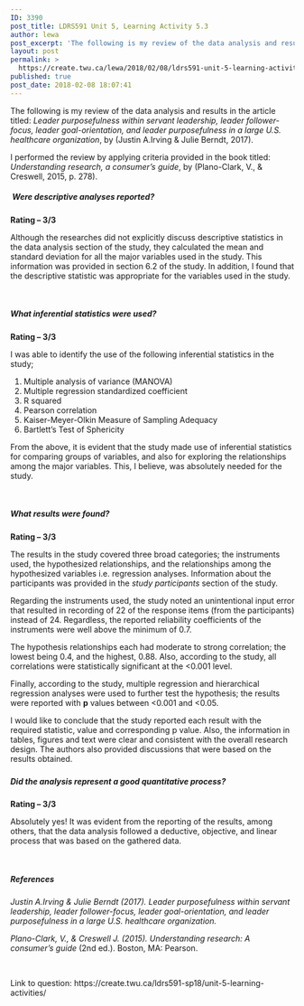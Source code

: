 ```yaml
---
ID: 3390
post_title: LDRS591 Unit 5, Learning Activity 5.3
author: lewa
post_excerpt: 'The following is my review of the data analysis and results in the article titled: Leader purposefulness within servant leadership, leader follower-focus, leader goal-orientation, and leader purposefulness in a large U.S. healthcare organization, by (Justin A.Irving &amp; Julie Berndt, 2017). I performed the review by applying criteria provided in the book titled: Understanding research, a [&hellip;]'
layout: post
permalink: >
  https://create.twu.ca/lewa/2018/02/08/ldrs591-unit-5-learning-activity-5-3/
published: true
post_date: 2018-02-08 18:07:41
---
```

<p>The following is my review of the data analysis and results in the article titled: <em>Leader purposefulness within servant leadership, leader follower-focus, leader goal-orientation, and leader purposefulness in a large U.S. healthcare organization</em>, by (Justin A.Irving &amp; Julie Berndt, 2017).</p>
<p>I performed the review by applying criteria provided in the book titled: <em>Understanding research, a consumer’s guide</em>, by (Plano-Clark, V., &amp; Creswell, 2015, p. 278).</p>
<h5><strong> </strong><strong>Were descriptive analyses reported? </strong></h5>
<p><strong>Rating – 3/3</strong></p>
<p>Although the researches did not explicitly discuss descriptive statistics in the data analysis section of the study, they calculated the mean and standard deviation for all the major variables used in the study. This information was provided in section 6.2 of the study. In addition, I found that the descriptive statistic was appropriate for the variables used in the study.</p>
<p><strong> </strong></p>
<h5><strong>What inferential statistics were used?</strong></h5>
<p><strong>Rating – 3/3</strong></p>
<p>I was able to identify the use of the following inferential statistics in the study;</p>
<ol>
<li>Multiple analysis of variance (MANOVA)</li>
<li>Multiple regression standardized coefficient</li>
<li>R squared</li>
<li>Pearson correlation</li>
<li>Kaiser-Meyer-Olkin Measure of Sampling Adequacy</li>
<li>Bartlett’s Test of Sphericity</li>
</ol>
<p>From the above, it is evident that the study made use of inferential statistics for comparing groups of variables, and also for exploring the relationships among the major variables. This, I believe, was absolutely needed for the study.</p>
<p><strong> </strong></p>
<h5><strong>What results were found?</strong></h5>
<p><strong>Rating – 3/3</strong></p>
<p>The results in the study covered three broad categories; the instruments used, the hypothesized relationships, and the relationships among the hypothesized variables i.e. regression analyses. Information about the participants was provided in the <em>study participants </em>section of the study.</p>
<p>Regarding the instruments used, the study noted an unintentional input error that resulted in recording of 22 of the response items (from the participants) instead of 24. Regardless, the reported reliability coefficients of the instruments were well above the minimum of 0.7.</p>
<p>The hypothesis relationships each had moderate to strong correlation; the lowest being 0.4, and the highest, 0.88. Also, according to the study, all correlations were statistically significant at the &lt;0.001 level.</p>
<p>Finally, according to the study, multiple regression and hierarchical regression analyses were used to further test the hypothesis; the results were reported with <strong>p</strong> values between &lt;0.001 and &lt;0.05.</p>
<p>I would like to conclude that the study reported each result with the required statistic, value and corresponding p value. Also, the information in tables, figures and text were clear and consistent with the overall research design. The authors also provided discussions that were based on the results obtained.</p>
<h5></h5>
<h5><strong>Did the analysis represent a good quantitative process?</strong></h5>
<p><strong>Rating – 3/3</strong></p>
<p>Absolutely yes! It was evident from the reporting of the results, among others, that the data analysis followed a deductive, objective, and linear process that was based on the gathered data.</p>
<p>&nbsp;</p>
<h5>References</h5>
<p><em>Justin A.Irving &amp; Julie Berndt (2017). Leader purposefulness within servant leadership, leader follower-focus, leader goal-orientation, and leader purposefulness in a large U.S. healthcare organization.</em></p>
<p><em>Plano-Clark, V., &amp; Creswell J. (2015). </em><em>Understanding research: A consumer’s guide</em> (2nd ed.). Boston, MA: Pearson.</p>
<p>&nbsp;</p>
<p>Link to question: https://create.twu.ca/ldrs591-sp18/unit-5-learning-activities/</p>
